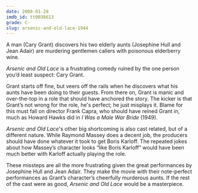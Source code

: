 ```yaml
---
date: 2008-01-28
imdb_id: tt0036613
grade: C-
slug: arsenic-and-old-lace-1944
---
```


A man (Cary Grant) discovers his two elderly aunts (Josephine Hull and Jean Adair) are murdering gentlemen callers with poisonous elderberry wine.

_Arsenic and Old Lace_ is a frustrating comedy ruined by the one person you’d least suspect: Cary Grant.

Grant starts off fine, but veers off the rails when he discovers what his aunts have been doing to their guests. From there on, Grant is manic and over-the-top in a role that should have anchored the story. The kicker is that Grant’s not wrong for the role, he's perfect; he just misplays it. Blame for this must fall on director Frank Capra, who should have reined Grant in, much as Howard Hawks did in _I Was a Male War Bride_ (1949).

_Arsenic and Old Lace_'s other big shortcoming is also cast related, but of a different nature. While Raymond Massey does a decent job, the producers should have done whatever it took to get Boris Karloff. The repeated jokes about how Massey’s character looks “like Boris Karloff” would have been much better with Karloff actually playing the role.

These missteps are all the more frustrating given the great performances by Josephine Hull and Jean Adair. They make the movie with their note-perfect performances as Grant’s character’s cheerfully murderous aunts. If the rest of the cast were as good, _Arsenic and Old Lace_ would be a masterpiece.
